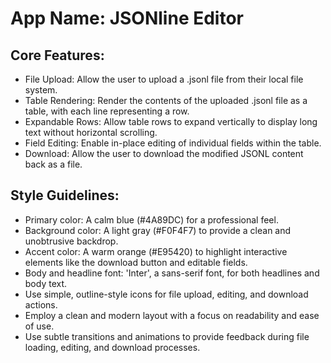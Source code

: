 # **App Name**: JSONline Editor

## Core Features:

- File Upload: Allow the user to upload a .jsonl file from their local file system.
- Table Rendering: Render the contents of the uploaded .jsonl file as a table, with each line representing a row.
- Expandable Rows: Allow table rows to expand vertically to display long text without horizontal scrolling.
- Field Editing: Enable in-place editing of individual fields within the table.
- Download: Allow the user to download the modified JSONL content back as a file.

## Style Guidelines:

- Primary color: A calm blue (#4A89DC) for a professional feel.
- Background color: A light gray (#F0F4F7) to provide a clean and unobtrusive backdrop.
- Accent color: A warm orange (#E95420) to highlight interactive elements like the download button and editable fields.
- Body and headline font: 'Inter', a sans-serif font, for both headlines and body text. 
- Use simple, outline-style icons for file upload, editing, and download actions.
- Employ a clean and modern layout with a focus on readability and ease of use.
- Use subtle transitions and animations to provide feedback during file loading, editing, and download processes.
